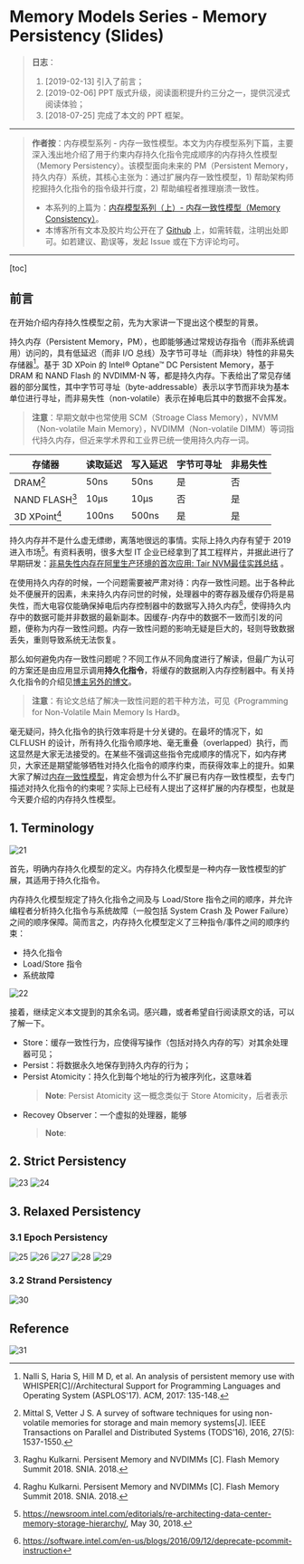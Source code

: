 
# Memory Models Series - Memory Persistency (Slides)

> **日志**：
>
> 1. [2019-02-13] 引入了前言；
> 1. [2019-02-06] PPT 版式升级，阅读面积提升约三分之一，提供沉浸式阅读体验；
> 1. [2018-07-25] 完成了本文的 PPT 框架。

---

> **作者按**：内存模型系列 - 内存一致性模型。本文为内存模型系列下篇，主要深入浅出地介绍了用于约束内存持久化指令完成顺序的内存持久性模型（Memory Persistency）。该模型面向未来的 PM（Persistent Memory，持久内存）系统，其核心主张为：通过扩展内存一致性模型，1) 帮助架构师挖掘持久化指令的指令级并行度，2) 帮助编程者推理崩溃一致性。
>
> - 本系列的上篇为：[内存模型系列（上）- 内存一致性模型（Memory Consistency）](https://blog.csdn.net/maokelong95/article/details/80727952)。
> - 本博客所有文本及胶片均公开在了 [Github](https://github.com/maokelong/CSDN-maokelong95) 上，如需转载，注明出处即可。如若建议、勘误等，发起 Issue 或在下方评论均可。

---

[toc]

## 前言

在开始介绍内存持久性模型之前，先为大家讲一下提出这个模型的背景。

持久内存（Persistent Memory，PM），也即能够通过常规访存指令（而非系统调用）访问的，具有低延迟（而非 I/O 总线）及字节可寻址（而非块）特性的非易失存储器[^whisper]。基于 3D XPoin 的 Intel® Optane™ DC Persistent Memory，基于 DRAM 和 NAND Flash 的 NVDIMM-N 等，都是持久内存。下表给出了常见存储器的部分属性，其中字节可寻址（byte-addressable）表示以字节而非块为基本单位进行寻址，而非易失性（non-volatile）表示在掉电后其中的数据不会挥发。

> **注意**：早期文献中也常使用 SCM（Stroage Class Memory），NVMM（Non-volatile Main Memory），NVDIMM（Non-volatile DIMM）等词指代持久内存，但近来学术界和工业界已统一使用持久内存一词。

| 存储器                   | 读取延迟 | 写入延迟 | 字节可寻址 | 非易失性 |
| ------------------------ | -------- | -------- | ---------- | -------- |
| DRAM[^survey]            | 50ns     | 50ns     | 是         | 否       |
| NAND FLASH[^flashsummit] | 10μs     | 10μs     | 否         | 是       |
| 3D XPoint[^flashsummit]  | 100ns    | 500ns    | 是         | 是       |


[^flashsummit]: Raghu Kulkarni. Persisent Memory and NVDIMMs [C]. Flash Memory Summit 2018. SNIA. 2018.
[^survey]: Mittal S, Vetter J S. A survey of software techniques for using non-volatile memories for storage and main memory systems[J]. IEEE Transactions on Parallel and Distributed Systems (TODS’16), 2016, 27(5): 1537-1550.
[^whisper]: Nalli S, Haria S, Hill M D, et al. An analysis of persistent memory use with WHISPER[C]//Architectural Support for Programming Languages and Operating System (ASPLOS'17). ACM, 2017: 135-148.

持久内存并不是什么虚无缥缈，离落地很远的事情。实际上持久内存有望于 2019 进入市场[^intelnews]。有资料表明，很多大型 IT 企业已经拿到了其工程样片，并据此进行了早期研发：[非易失性内存在阿里生产环境的首次应用: Tair NVM最佳实践总结](https://102.alibaba.com/detail?id=165) 。

[^intelnews]: https://newsroom.intel.com/editorials/re-architecting-data-center-memory-storage-hierarchy/, May 30, 2018.

在使用持久内存的时候，一个问题需要被严肃对待：内存一致性问题。出于各种此处不便展开的因素，未来持久内存问世的时候，处理器中的寄存器及缓存仍将是易失性，而大电容仅能确保掉电后内存控制器中的数据写入持久内存[^derpecate_pcommit]，使得持久内存中的数据可能并非数据的最新副本。因缓存-内存中的数据不一致而引发的问题，便称为内存一致性问题。内存一致性问题的影响无疑是巨大的，轻则导致数据丢失，重则导致系统无法恢复。

[^derpecate_pcommit]: https://software.intel.com/en-us/blogs/2016/09/12/deprecate-pcommit-instruction

那么如何避免内存一致性问题呢？不同工作从不同角度进行了解读，但最广为认可的方案还是由应用显示调用**持久化指令**，将缓存的数据刷入内存控制器中。有关持久化指令的介绍见[博主另外的博文](https://blog.csdn.net/maokelong95/article/details/81362837)。

> **注意**：有论文总结了解决一致性问题的若干种方法，可见《Programming for Non-Volatile Main Memory Is Hard》。

毫无疑问，持久化指令的执行效率将是十分关键的。在最坏的情况下，如 CLFLUSH 的设计，所有持久化指令顺序地、毫无重叠（overlapped）执行，而这显然是大家无法接受的。在某些不强调这些指令完成顺序的情况下，如内存拷贝，大家还是期望能够牺牲对持久化指令的顺序约束，而获得效率上的提升。如果大家了解过[内存一致性模型](https://blog.csdn.net/maokelong95/article/details/80727952)，肯定会想为什么不扩展已有内存一致性模型，去专门描述对持久化指令的约束呢？实际上已经有人提出了这样扩展的内存模型，也就是今天要介绍的内存持久性模型。

## 1. Terminology

![21](https://img-blog.csdnimg.cn/20190206230824904.PNG?x-oss-process=image/watermark,type_ZmFuZ3poZW5naGVpdGk,shadow_10,text_aHR0cHM6Ly9ibG9nLmNzZG4ubmV0L21hb2tlbG9uZzk1,size_16,color_FFFFFF,t_70)

首先，明确内存持久化模型的定义。内存持久化模型是一种内存一致性模型的扩展，其适用于持久化指令。

内存持久化模型规定了持久化指令之间及与 Load/Store 指令之间的顺序，并允许编程者分析持久化指令与系统故障（一般包括 System Crash 及 Power Failure）之间的顺序保障。简而言之，内存持久化模型定义了三种指令/事件之间的顺序约束：

- 持久化指令
- Load/Store 指令
- 系统故障

![22](https://img-blog.csdnimg.cn/20190206230832806.PNG?x-oss-process=image/watermark,type_ZmFuZ3poZW5naGVpdGk,shadow_10,text_aHR0cHM6Ly9ibG9nLmNzZG4ubmV0L21hb2tlbG9uZzk1,size_16,color_FFFFFF,t_70)

接着，继续定义本文提到的其余名词。感兴趣，或者希望自行阅读原文的话，可以了解一下。

- Store：缓存一致性行为，应使得写操作（包括对持久内存的写）对其余处理器可见；
- Persist：将数据永久地保存到持久内存的行为；
- Persist Atomicity：持久化到每个地址的行为被序列化，这意味着
  > **Note**: Persist Atomicity 这一概念类似于 Store Atomicity，后者表示
- Recovey Observer：一个虚拟的处理器，能够
  > **Note**: 

## 2. Strict Persistency

![23](https://img-blog.csdnimg.cn/2019020623083979.PNG?x-oss-process=image/watermark,type_ZmFuZ3poZW5naGVpdGk,shadow_10,text_aHR0cHM6Ly9ibG9nLmNzZG4ubmV0L21hb2tlbG9uZzk1,size_16,color_FFFFFF,t_70)
![24](https://img-blog.csdnimg.cn/20190206230844347.PNG?x-oss-process=image/watermark,type_ZmFuZ3poZW5naGVpdGk,shadow_10,text_aHR0cHM6Ly9ibG9nLmNzZG4ubmV0L21hb2tlbG9uZzk1,size_16,color_FFFFFF,t_70)

## 3. Relaxed Persistency
### 3.1 Epoch Persistency

![25](https://img-blog.csdnimg.cn/201902062308555.PNG?x-oss-process=image/watermark,type_ZmFuZ3poZW5naGVpdGk,shadow_10,text_aHR0cHM6Ly9ibG9nLmNzZG4ubmV0L21hb2tlbG9uZzk1,size_16,color_FFFFFF,t_70)
![26](https://img-blog.csdnimg.cn/20190206230900336.PNG?x-oss-process=image/watermark,type_ZmFuZ3poZW5naGVpdGk,shadow_10,text_aHR0cHM6Ly9ibG9nLmNzZG4ubmV0L21hb2tlbG9uZzk1,size_16,color_FFFFFF,t_70)
![27](https://img-blog.csdnimg.cn/20190206230906482.PNG?x-oss-process=image/watermark,type_ZmFuZ3poZW5naGVpdGk,shadow_10,text_aHR0cHM6Ly9ibG9nLmNzZG4ubmV0L21hb2tlbG9uZzk1,size_16,color_FFFFFF,t_70)
![28](https://img-blog.csdnimg.cn/20190206230912468.PNG?x-oss-process=image/watermark,type_ZmFuZ3poZW5naGVpdGk,shadow_10,text_aHR0cHM6Ly9ibG9nLmNzZG4ubmV0L21hb2tlbG9uZzk1,size_16,color_FFFFFF,t_70)
![29](https://img-blog.csdnimg.cn/2019020623091821.PNG?x-oss-process=image/watermark,type_ZmFuZ3poZW5naGVpdGk,shadow_10,text_aHR0cHM6Ly9ibG9nLmNzZG4ubmV0L21hb2tlbG9uZzk1,size_16,color_FFFFFF,t_70)

### 3.2 Strand Persistency

![30](https://img-blog.csdnimg.cn/20190206230923269.PNG?x-oss-process=image/watermark,type_ZmFuZ3poZW5naGVpdGk,shadow_10,text_aHR0cHM6Ly9ibG9nLmNzZG4ubmV0L21hb2tlbG9uZzk1,size_16,color_FFFFFF,t_70)

## Reference
![31](https://img-blog.csdnimg.cn/2019020623092922.PNG?x-oss-process=image/watermark,type_ZmFuZ3poZW5naGVpdGk,shadow_10,text_aHR0cHM6Ly9ibG9nLmNzZG4ubmV0L21hb2tlbG9uZzk1,size_16,color_FFFFFF,t_70)
